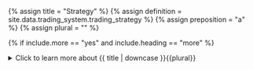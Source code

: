 <!-- TITLE AND DEFINITION starts -->

{% assign title = "Strategy" %}
{% assign definition = site.data.trading_system.trading_strategy %}
{% assign preposition = "a" %}
{% assign plural = "" %}

<!--------------------------------------------- TITLE AND DEFINITION ends -->

{% if include.more == "yes" and include.heading == "more" %}
<details class='detailsCollapsible'><summary class='nobr'>Click to learn more about {{ title | downcase }}{{plural}}
</summary>
{% endif %}

{% if include.heading != "" and include.heading != "more" %}
{{include.heading}} {{title}}
{% endif %}

{% if include.icon != "no" %} 

{% if include.table == "yes" and include.icon != "no" %}
<table class='definitionTable'><tr><td>
{% endif %}

<img src='images/icons/nodes/png{{include.icon}}/{{ title | downcase | replace: " ", "-" }}.png' />

{% if include.table == "yes" and include.icon != "no" %}
</td><td>
{% endif %}

{% endif %}

{% if include.definition == "bold" %}
<strong>{{ definition }}</strong>
{% else %}
{% if include.definition != "no" %}
{{ definition }}
{% endif %}
{% endif %}

{% if include.table == "yes" and include.icon != "no" %}
</td></tr></table>
{% endif %}

{% if include.more == "yes" and include.content == "more" and include.heading != "more" %}
<details class='detailsCollapsible'><summary class='nobr'>Click to learn more about strategies
</summary>
{% endif %}

{% if include.content != "no" %}

<!--------------------------------------------- CONTENT starts -->

The definition of a strategy may be analyzed in three sections:

{% include callout.html type="success" content="A strategy is a set of actions occurring in stages" %}

Strategies are defined in the following stages:

* <a href="suite-strategies-trigger.html" data-toggle="tooltip" data-original-title="{{site.data.trading_system.trigger_stage}}">Trigger Stage</a>
* <a href="suite-strategies-open.html" data-toggle="tooltip" data-original-title="{{site.data.trading_system.open_stage}}">Open Stage</a>
* <a href="suite-strategies-manage.html" data-toggle="tooltip" data-original-title="{{site.data.trading_system.manage_stage}}">Manage Stage</a>
* <a href="suite-strategies-close.html" data-toggle="tooltip" data-original-title="{{site.data.trading_system.close_stage}}">Close Stage</a>

These stages are played in a sequence: once a strategy is *triggered* it looks to *open* a position; once a position is open, it is time to *manage* it as the trade develops; and once a stop or take profit target is hit, it is time to *close* the position.

While stages are played in a sequence, upon execution there are overlaps. That is, a stage doesn't need to be closed for the next stage to be opened. The framework sets a clear separation of the concepts embodied in each stage to facilitate the process of defining and developing a trading system. But the truth is that, both at the conceptual level and during execution, the lines between stages are rather blurry.

{% include callout.html type="success" content="designed to achieve a specific goal within a broader plan" %}

Your investment plan or trading career may have any number of goals *(e.g.: accumulating a certain asset, diversifying on a basket of coins, annual profit targets, etc.)*. If you attempt to achieve more than one goal with a single strategy, you will sooner or later run into problems. It may be doable, but the strategy would certainly be more complex than is necessary or desirable. In any case, the logical thing to do is to analyze each goal separately so that you may design (at least) one clear, straightforward strategy for each goal.

One of the edges granted by trading automation is the capacity to develop and deploy an unlimited number of strategies. At the same time, Superalgos allows the administration of complexity by breaking down and structuring concepts in small units: a trading system contains strategies, which contain stages, which contain specific definitions.  

Understanding that keeping things simple is important will help you develop a robust and extensible arsenal of bots. Simplicity is the key to sustainability.

In other words, the infrastructure provided by Superalgos enables the hyperspecialization of strategies. Do not aim to trade in all sorts of market situations with the same strategy. Instead, develop a strategy for each market situation you wish to trade.

{% include callout.html type="success" content="via taking and managing positions" %}

The definition of strategy points to the concept of a *position*. A position is a process that exchanges the base asset for the quoted asset and that—after some time, as the position develops and targets are hit—exchanges back the quoted asset for the base asset. 

The framework implemented in the Superalgos Protocol is optimized to work with such a concept.

However, Superalgos is flexible enough to allow you to override this hard interpretation of the concept of *a position*. For example, you may design market-making strategies, a strategy to balance portfolios, or develop all sorts of ideas that don't necessarily fit in that part of the definition.

<!--------------------------------------------- CONTENT ends -->

{% endif %}

{% if include.more == "yes" and include.content != "more" and include.heading != "more" %}
<details class='detailsCollapsible'><summary class='nobr'>Click to learn more about strategies
</summary>
{% endif %}

{% if include.adding != "" %}

{{include.adding}} Adding {{preposition}} {{title}} Node

<!--------------------------------------------- ADDING starts -->

To add a strategy, select *Add Strategy* on the trading system node menu. The strategy node is created along with the rest of the basic structure of nodes required to define each of the strategy stages and their events.

{% include tip.html content="You may work with as many strategies as you wish. " %}

{% include important.html content="Strategies within the same trading system work in the same market, have the same base asset, and &mdash;most importantly&mdash;share the same capital. This means that only one strategy in the trading system may be triggered at any one point and that no other strategy in the trading system may be triggered until the first one is triggered off. If you wish to have more than one strategy trading at the same time, then those strategies must be put in separate trading systems. " %}

<!--------------------------------------------- ADDING ends -->

{% endif %}

{% if include.configuring != "" %}

{{include.configuring}} Configuring the {{title}}

<!--------------------------------------------- CONFIGURING starts -->

XXXXXXXXXXXXXXXXXXXXXXXXXXXXXXXXXXXXXXXXXXXXXXXXXXXXXX

<!--------------------------------------------- CONFIGURING ends -->

{% endif %}

{% if include.starting != "" %}

{{include.starting}} Starting {{preposition}} {{title}}

<!--------------------------------------------- STARTING starts -->

XXXXXXXXXXXXXXXXXXXXXXXXXXXXXXXXXXXXXXXXXXXXXXXXXXXXXX

<!--------------------------------------------- STARTING ends -->

{% endif %}

{% if include.more == "yes" %}
</details>
{% endif %}